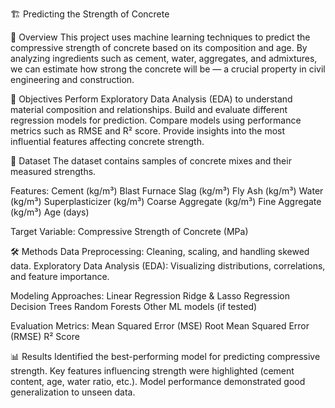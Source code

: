 🏗️ Predicting the Strength of Concrete

📌 Overview
This project uses machine learning techniques to predict the compressive strength of concrete based on its composition and age. By analyzing ingredients such as cement, water, aggregates, and admixtures, we can estimate how strong the concrete will be — a crucial property in civil engineering and construction.

🎯 Objectives
Perform Exploratory Data Analysis (EDA) to understand material composition and relationships.
Build and evaluate different regression models for prediction.
Compare models using performance metrics such as RMSE and R² score.
Provide insights into the most influential features affecting concrete strength.

📂 Dataset
The dataset contains samples of concrete mixes and their measured strengths.

Features:
Cement (kg/m³)
Blast Furnace Slag (kg/m³)
Fly Ash (kg/m³)
Water (kg/m³)
Superplasticizer (kg/m³)
Coarse Aggregate (kg/m³)
Fine Aggregate (kg/m³)
Age (days)

Target Variable:
Compressive Strength of Concrete (MPa)

🛠️ Methods
Data Preprocessing: Cleaning, scaling, and handling skewed data.
Exploratory Data Analysis (EDA): Visualizing distributions, correlations, and feature importance.

Modeling Approaches:
Linear Regression
Ridge & Lasso Regression
Decision Trees
Random Forests
Other ML models (if tested)

Evaluation Metrics:
Mean Squared Error (MSE)
Root Mean Squared Error (RMSE)
R² Score


📊 Results
Identified the best-performing model for predicting compressive strength.
Key features influencing strength were highlighted (cement content, age, water ratio, etc.).
Model performance demonstrated good generalization to unseen data.
